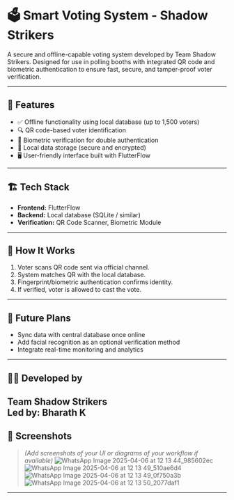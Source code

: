 # 🗳️ Smart Voting System - Shadow Strikers

A secure and offline-capable voting system developed by Team Shadow Strikers. Designed for use in polling booths with integrated QR code and biometric authentication to ensure fast, secure, and tamper-proof voter verification.

---

## 🔧 Features
- ✅ Offline functionality using local database (up to 1,500 voters)
- 🔍 QR code-based voter identification
- 🧠 Biometric verification for double authentication
- 💾 Local data storage (secure and encrypted)
- 🖥️ User-friendly interface built with FlutterFlow

---

## 🏗️ Tech Stack
- **Frontend:** FlutterFlow
- **Backend:** Local database (SQLite / similar)
- **Verification:** QR Code Scanner, Biometric Module

---

## 🚀 How It Works
1. Voter scans QR code sent via official channel.
2. System matches QR with the local database.
3. Fingerprint/biometric authentication confirms identity.
4. If verified, voter is allowed to cast the vote.

---

## 🧪 Future Plans
- Sync data with central database once online
- Add facial recognition as an optional verification method
- Integrate real-time monitoring and analytics

---

## 👨‍💻 Developed by
**Team Shadow Strikers**  
Led by: Bharath K
---

## 📸 Screenshots
> *(Add screenshots of your UI or diagrams of your workflow if available)*
> ![WhatsApp Image 2025-04-06 at 12 13 44_985602ec](https://github.com/user-attachments/assets/6e82b19f-d0d9-49ff-a80a-064633429e3a)
> ![WhatsApp Image 2025-04-06 at 12 13 49_510ae6d4](https://github.com/user-attachments/assets/49edb6b2-7e17-425b-b115-4b861f85fad2)
> ![WhatsApp Image 2025-04-06 at 12 13 49_0f750a3b](https://github.com/user-attachments/assets/37d6a045-12ac-4eab-93ed-a73ce4b5f8a0)
> ![WhatsApp Image 2025-04-06 at 12 13 50_2077daf1](https://github.com/user-attachments/assets/06c5d797-9893-4b4b-bfc9-b65ae9d92cf1)





---

